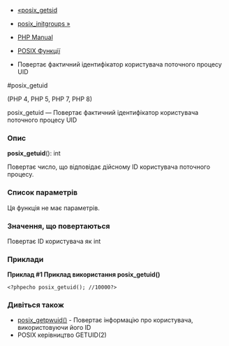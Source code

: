 - [«posix_getsid](function.posix-getsid.md)
- [posix_initgroups »](function.posix-initgroups.md)

- [PHP Manual](index.md)
- [POSIX Функції](ref.posix.md)
- Повертає фактичний ідентифікатор користувача поточного процесу
UID

#posix_getuid

(PHP 4, PHP 5, PHP 7, PHP 8)

posix_getuid — Повертає фактичний ідентифікатор користувача
поточного процесу UID

### Опис

**posix_getuid**(): int

Повертає число, що відповідає дійсному ID користувача
поточного процесу.

### Список параметрів

Ця функція не має параметрів.

### Значення, що повертаються

Повертає ID користувача як int

### Приклади

**Приклад #1 Приклад використання **posix_getuid()****

`<?phpecho posix_getuid(); //10000?> `

### Дивіться також

- [posix_getpwuid()](function.posix-getpwuid.md) - Повертає
інформацію про користувача, використовуючи його ID
- POSIX керівництво GETUID(2)

